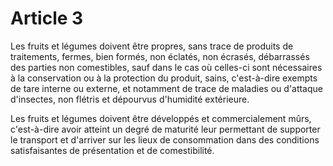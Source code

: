 # Article 3

Les fruits et légumes doivent être propres, sans trace de produits de traitements, fermes, bien formés, non éclatés, non écrasés, débarrassés des parties non comestibles, sauf dans le cas où celles-ci sont nécessaires à la conservation ou à la protection du produit, sains, c'est-à-dire exempts de tare interne ou externe, et notamment de trace de maladies ou d'attaque d'insectes, non flétris et dépourvus d'humidité extérieure.

Les fruits et légumes doivent être développés et commercialement mûrs, c'est-à-dire avoir atteint un degré de maturité leur permettant de supporter le transport et d'arriver sur les lieux de consommation dans des conditions satisfaisantes de présentation et de comestibilité.
